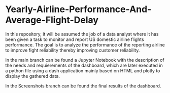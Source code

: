 # Yearly-Airline-Performance-And-Average-Flight-Delay
In this repository, it will be assumed the job of a data analyst where it has been given a task to monitor and report US domestic airline flights performance. 
The goal is to analyze the performance of the reporting airline to improve fight reliability thereby improving customer reliability.

In the main branch can be found a Jupyter Notebook with the description of the needs and requierements of the dashboard, which are later executed in a python file using a dash application mainly based on HTML and plotly to  display the gathered data.

In the Screenshots branch can be found the final results of the dashboard.
